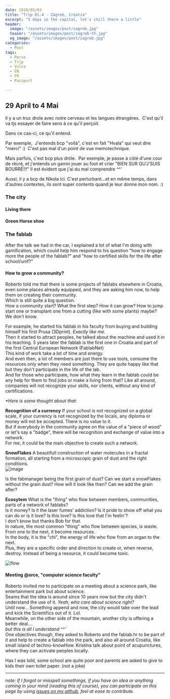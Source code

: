 ```yaml
---
date: 2018/05/03
title: "Trip 01.4 - Zagreb, Croatia"
excerpt: "5 days in the capital, let's chill there a little"
header:
  image: "/assets/images/post/zagreb.jpg"
  teaser: "/assets/images/post/zagreb-th.jpg"
  og_image: "/assets/images/post/zagreb.jpg"
categories:
  - Post
tags:
  - Perso
  - Trip
  - Vulca
  - EN
  - FR
  - Passport

---
```


## 29 April to 4 Mai
Il y a un truc drole avec notre cerveau et les langues étrangères. 
C'est qu'il va tjs essayer de faire sens à ce qu'il perçoit.  

Dans ce cas-ci, ce qu'il entend.  

Par exemple, 
J'entends bcp "voilà", c'est en fait "Hvala" qui veut dire "merci" :) 
C'est pas mal d'un point de vue memotechnique.  

Mais parfois, c'est bcp plus drôle. 
Par exemple, je passe à côté d'une cour de récré, et j'entends un gamin jouer au foot et crier "BIEN SUR QU'J'SUIS BOURRÉ!!!" Il est évident que j'ai du mal comprendre ^^'  

Aussi, il y a bcp de Nikola ici. C'est perturbant...et en même temps, dans d'autres contextes, ils sont super contents quand je leur donne mon nom. :)  


### The city
#### Living there
#### Green Horse shoe

### The fablab
After the talk we had in the car, I explained a lot of what I'm doing with gamification, which could help him respond to his question "how to engage more the people of the fablab?" and "how to certified skills for the life after school/unif?"  
#### How to grow a community?
Roberto told me that there is some projects of fablabs elsewhere in Croatia, even some places already equipped, and they are asking him now, to help them on creating their community.  
Which is still quite a big question.  
How a community start? What the first step? How it can grow? How to jump start one or transplant one from a cutting (like with some plants) maybe? We don't know.  

For example, he started his fablab in his faculty from buying and building himself his first Prusa (3Dprint). _Exactly like me._  
Then it started to attract peoples, he talked about the machine and used it in his teaching. 5 years later the fablab is the first one in Croatia and part of the first Central European Network (FablabNet)  
This kind of work take a lot of time and energy.  
And even then, a lot of members are just there to use tools, consume the resources only when they need something. They are quite happy like that but they don't participate in the life of the lab.  
And for those who participate, how what they learn in the fablab could be any help for them to find jobs or make a living from that?
Like all around, companies will not recognize your skills, nor clients, without any kind of certifications.  

_*Here is some thought about that:_

**Recognition of a currency**
If your school is not recognized on a global scale, if your currency is not recognized by the locals, any diploma or money will not be accepted. There is no value to it.  
But if everybody in the community agree on the value of a "piece of wood" or let's say a "badge", there will be recognition and exchange of value into a network.  
For me, it could be the main objective to create such a network.  

**SnowFlakes**
A beautifull construction of water molecules in a fractal formation, all starting from a microscopic grain of dust and the right conditions.  
![image](https://user-images.githubusercontent.com/12049360/39813988-efa900be-5392-11e8-9fcb-3092fe29b6e2.png)

Is the fabmanager being the first grain of dust? Can we start a snowFlakes without the grain dust? How will it look like then? Can we add the grain after?  

**Ecosytem**
What is the "thing" who flow between members, communities, parts of a network of fablabs?  
Is it money? Is it the laser fumes' addiction? Is it pride to show off what you can do or is it love? Is this love? Is this love that I'm feelin'?   
I don't know but thanks Bob for that.  
In nature, the most common "thing" who flow between species, is waste. From one to the next, it become resources.  
In the body, it is the "chi", the energy of life who flow from an organ to the next.  
Plus, they are a specific order and direction to create or, when reverse, destroy. Instead of being a resource, it could become toxic.  

![flow](/assets/images/portfolio/fingerprint-of-god-vortex-math.gif)

#### Meeting @srce, "computer science faculty"  
Roberto invited me to participate on a meeting about a science park, like entertainment park but about science.  
Seams that the idea is around since 10 years now but the city didn't understand the use of it. _Yeah, who care about science right?_   
Until now...  Something append and now, the city would take over the lead and kick the Scientifics out of it. Lol.  
Meanwhile, on the other side of the mountain, another city is offering a better deal....  
_but this is all I understand ^^'_  
One objectives though, they asked to Roberto and the fablab.hr to be part of it and help to create a fablab into the park, and also all around Croatia, like small island of techno-knowHow. Kristina talk about point of acupunctures, where they can activate peoples locally.  

Has I was told, some school are quite poor and parents are asked to give to kids their own toilet paper. (not a joke)  

---
*note: If I forgot or misspell somethings, if you have an idea or anything coming in your mind (reading this of course), you can participate on this page by using [issues on my github](https://github.com/nicolasdb/nicolasdb.github.io/issues/), feel at ease to contribute.*
